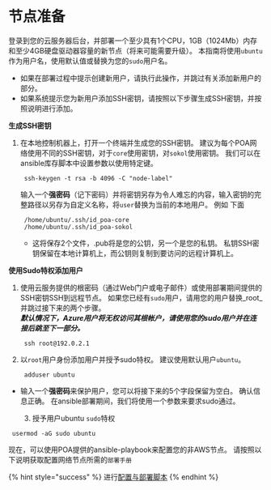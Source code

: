 # 节点准备

登录到您的云服务器后台，并部署一个至少具有1个CPU，1GB（1024Mb）内存和至少4GB硬盘驱动器容量的新节点（将来可能需要升级）。 本指南将使用`ubuntu`作为用户名，使用默认值或替换为您的`sudo`用户名。

* 如果在部署过程中提示创建新用户，请执行此操作，并跳过有关添加新用户的部分。 
* 如果系统提示您为新用户添加SSH密钥，请按照以下步骤生成SSH密钥，并按照说明进行添加。

**生成SSH密钥**

1. 在本地控制机器上，打开一个终端并生成您的SSH密钥。 建议为每个POA网络使用不同的SSH密钥，对于`core`使用密钥，对`sokol`使用密钥。 我们可以在ansible库存脚本中设置参数以使用特定键。

   ```text
    ssh-keygen -t rsa -b 4096 -C "node-label"
   ```

   输入一个**强密码**（记下密码）并将密钥另存为令人难忘的内容，输入密钥的完整路径以另存为自定义名称，将`user`替换为当前的本地用户。 例如 下面

   ```text
    /home/ubuntu/.ssh/id_poa-core
    /home/ubuntu/.ssh/id_poa-sokol
   ```

   * 这将保存2个文件，.pub将是您的公钥，另一个是您的私钥。 私钥SSH密钥保留在本地计算机上，而公钥则复制到要访问的远程计算机上。

**使用Sudo特权添加用户**

1. 使用云服务提供的根密码（通过Web门户或电子邮件）或使用部署期间提供的SSH密钥SSH到远程节点。 如果您已经有`sudo`用户，请用您的用户替换_root_并跳过接下来的两个步骤。  
   _**默认情况下，Azure用户将无权访问其根帐户，请使用您的sudo用户并在连接后跳至下一部分。**_

   ```text
    ssh root@192.0.2.1
   ```

2. 以`root`用户身份添加用户并授予sudo特权。 建议使用默认用户`ubuntu`。

   ```text
    adduser ubuntu
   ```

* 输入一个**强密码**来保护用户，您可以将接下来的5个字段保留为空白。 确认信息正确。 在ansible部署期间，我们将使用一个参数来要求sudo通过。

   3. 授予用户ubuntu `sudo`特权

```text
 usermod -aG sudo ubuntu
```

现在，可以使用POA提供的ansible-playbook来配置您的非AWS节点。 请按照以下说明获取配置网络节点所需的`部署手册`

{% hint style="success" %}
进行[配置与部署脚本](configure-node-with-deployment-playbook.md)
{% endhint %}



